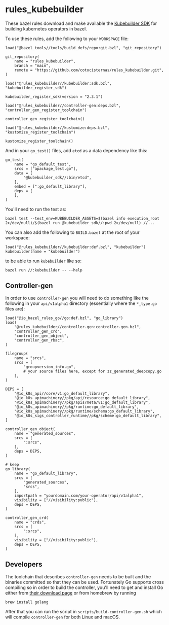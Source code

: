 # rules_kubebuilder

These bazel rules download and make available the [Kubebuilder SDK](https://github.com/kubernetes-sigs/kubebuilder) for building kubernetes operators in bazel.

To use these rules, add the following to your `WORKSPACE` file:

```starlark
load("@bazel_tools//tools/build_defs/repo:git.bzl", "git_repository")

git_repository(
    name = "rules_kubebuilder",
    branch = "main",
    remote = "https://github.com/cotocisternas/rules_kubebuilder.git",
)

load("@rules_kubebuilder//kubebuilder:sdk.bzl", "kubebuilder_register_sdk")

kubebuilder_register_sdk(version = "2.3.1")

load("@rules_kubebuilder//controller-gen:deps.bzl", "controller_gen_register_toolchain")

controller_gen_register_toolchain()

load("@rules_kubebuilder//kustomize:deps.bzl", "kustomize_register_toolchain")

kustomize_register_toolchain()
```

And in your `go_test()` files, add `etcd` as a data dependency like this:

```starlark
go_test(
    name = "go_default_test",
    srcs = ["apackage_test.go"],
    data = [
        "@kubebuilder_sdk//:bin/etcd",
    ],
    embed = [":go_default_library"],
    deps = [
    ],
)
```
You'll need to run the test as:

```shell
bazel test --test_env=KUBEBUILDER_ASSETS=$(bazel info execution_root 2>/dev/null)/$(bazel run @kubebuilder_sdk//:pwd 2>/dev/null) //...
```

You can also add the following to `BUILD.bazel` at the root of your workspace:

```starlark
load("@rules_kubebuilder//kubebuilder:def.bzl", "kubebuilder")
kubebuilder(name = "kubebuilder")
```

to be able to run `kubebuilder` like so:

```shell
bazel run //:kubebuilder -- --help
```

## Controller-gen

In order to use `controller-gen` you will need to do something like the following in your `api/v1alpha1` directory (essentially where the `*_type.go` files are):

```starlark
load("@io_bazel_rules_go//go:def.bzl", "go_library")
load(
    "@rules_kubebuilder//controller-gen:controller-gen.bzl",
    "controller_gen_crd",
    "controller_gen_object",
    "controller_gen_rbac",
)

filegroup(
    name = "srcs",
    srcs = [
        "groupversion_info.go",
        # your source files here, except for zz_generated_deepcopy.go
    ],
)

DEPS = [
    "@io_k8s_api//core/v1:go_default_library",
    "@io_k8s_apimachinery//pkg/api/resource:go_default_library",
    "@io_k8s_apimachinery//pkg/apis/meta/v1:go_default_library",
    "@io_k8s_apimachinery//pkg/runtime:go_default_library",
    "@io_k8s_apimachinery//pkg/runtime/schema:go_default_library",
    "@io_k8s_sigs_controller_runtime//pkg/scheme:go_default_library",
]

controller_gen_object(
    name = "generated_sources",
    srcs = [
        ":srcs",
    ],
    deps = DEPS,
)

# keep
go_library(
    name = "go_default_library",
    srcs = [
        "generated_sources",
        "srcs",
    ],
    importpath = "yourdomain.com/your-operator/api/v1alpha1",
    visibility = ["//visibility:public"],
    deps = DEPS,
)

controller_gen_crd(
    name = "crds",
    srcs = [
        ":srcs",
    ],
    visibility = ["//visibility:public"],
    deps = DEPS,
)
```

## Developers

The toolchain that describes `controller-gen` needs to be built and the binaries committed so that
they can be used. Fortunately Go supports cross compiling so in order to build the controller, you'll
need to get and install Go either from [their download page](https://golang.org/doc/install) or from
homebrew by running

```shell
brew install golang
```

After that you can run the script in `scripts/build-controller-gen.sh` which will compile `controller-gen`
for both Linux and macOS.
